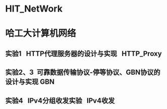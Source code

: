 # HIT_NetWork
哈工大计算机网络
==============
实验1   HTTP代理服务器的设计与实现    HTTP_Proxy
----------------
实验2、3  可靠数据传输协议-停等协议、GBN协议的设计与实现     GBN
----------------
实验4   IPv4分组收发实验   IPv4收发
----------------

